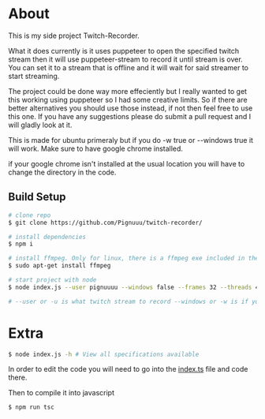 # About

This is my side project Twitch-Recorder.

What it does currently is it uses puppeteer to open the specified twitch stream then it will use puppeteer-stream to record it until stream is over. You can set it to a stream that is offline and it will wait for said streamer to start streaming.

The project could be done way more effeciently but I really wanted to get this working using puppeteer so I had some creative limits. So if there are better alternatives you should use those instead, if not then feel free to use this one. If you have any suggestions please do submit a pull request and I will gladly look at it.

This is made for ubuntu primeraly but if you do -w true or --windows true it will work. Make sure to have google chrome installed.

if your google chrome isn't installed at the usual location you will have to change the directory in the code.

## Build Setup

```bash
# clone repo
$ git clone https://github.com/Pignuuu/twitch-recorder/

# install dependencies
$ npm i

# install ffmpeg. Only for linux, there is a ffmpeg exe included in the repository. Gotten from www.ffmpeg.org/
$ sudo apt-get install ffmpeg

# start project with node
$ node index.js --user pignuuuu --windows false --frames 32 --threads 4

# --user or -u is what twitch stream to record --windows or -w is if you are using windows --frames or -f is how many frames ffmpeg will render --threads or -t is how many threads ffmpeg should use when encoding.

```

# Extra

```bash
$ node index.js -h # View all specifications available
```

In order to edit the code you will need to go into the [index.ts](https://github.com/Pignuuu/twitch-recorder/blob/main/index.ts) file and code there.

Then to compile it into javascript

```bash
$ npm run tsc
```
